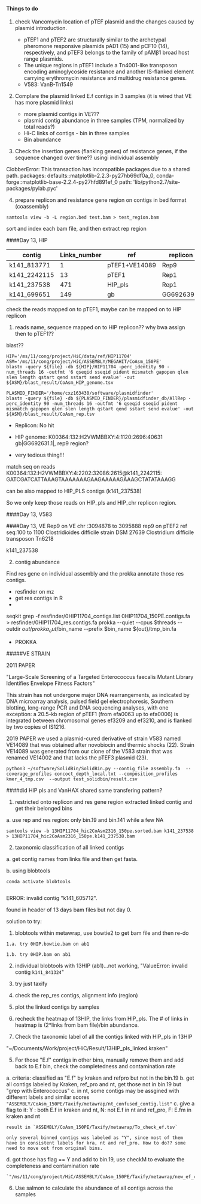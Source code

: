 
#### Things to do

1. check Vancomycin location of pTEF plasmid and the changes caused by plasmid introduction.

    - pTEF1 and pTEF2 are structurally similar to the archetypal pheromone responsive plasmids pAD1 (15) and pCF10 (14), respectively, and pTEF3 belongs to the family of pAMβ1 broad host range plasmids.
    - The unique regions in pTEF1 include a Tn4001-like transposon encoding aminoglycoside resistance and another IS-flanked element carrying erythromycin resistance and multidrug resistance genes.
    - V583: VanB-Tn1549

2. Complare the plasmid linked E.f contigs in 3 samples (it is wired that VE has more plasmid links)

    - more plasmid contigs in VE???
    - plasmid contig abundance in three samples (TPM, normalized by total reads?)
    - Hi-C links of contigs - bin in three samples
    - Bin abundance


3. Check the insertion genes (flanking genes) of resistance genes, if the sequence changed over time?? usingi individual assembly


ClobberError: This transaction has incompatible packages due to a shared path.
  packages: defaults::matplotlib-2.2.3-py27hb69df0a_0, conda-forge::matplotlib-base-2.2.4-py27hfd891ef_0
  path: 'lib/python2.7/site-packages/pylab.pyc'

4. prepare replicon and resistance gene region on contigs in bed format (coassembly)



`samtools view -b -L region.bed test.bam > test_region.bam`

sort and index each bam file, and then extract rep region

####Day 13, HIP

| contig       | Links_number | ref           | replicon |
|--------------|--------------|---------------|----------|
| k141_813771  | 1            | pTEF1+VE14089 | Rep9     |
| k141_2242115 | 13           | pTEF1         | Rep1     |
| k141_237538  | 471          | HIP_pls       | Rep1     |
| k141_699651  | 149          | gb|GG692639.1 | Rep9     |




check the reads mapped on to pTEF1, maybe can be mapped on to HIP replicon

1. reads name, sequence mapped on to HIP replicon?? why bwa assign then to pTEF1??

blast??

```
HIP='/ms/11/cong/project/HiC/data/ref/HIP11704'
ASM='/ms/11/cong/project/HiC/ASSEMBLY/MEGAHIT/CoAsm_150PE'
blastn -query ${file} -db ${HIP}/HIP11704 -perc_identity 90 -num_threads 16 -outfmt '6 qseqid sseqid pident mismatch gapopen qlen slen length qstart qend sstart send evalue' -out ${ASM}/blast_result/CoAsm_HIP_genome.tsv

PLASMID_FINDER='/home/cxz163430/software/plasmidfinder'
blastn -query ${file} -db ${PLASMID_FINDER}/plasmidfinder_db/AllRep -perc_identity 90 -num_threads 16 -outfmt '6 qseqid sseqid pident mismatch gapopen qlen slen length qstart qend sstart send evalue' -out ${ASM}/blast_result/CoAsm_rep.tsv
```


* Replicon: No hit
* HIP genome: K00364:132:H2VWMBBXY:4:1120:2696:40631    gb|GG692631.1|, rep9 region?


* very tedious thing!!!

match seq on reads K00364:132:H2VWMBBXY:4:2202:32086:2615@k141_2242115: GATCGATCATTAAAGTAAAAAAAGAAGAAAAAGAAAGCTATATAAAGG

can be also mapped to HIP_PLS contigs (k141_237538)



So we only keep those reads on HIP_pls and HIP_chr replicon region.

####Day 13, V583

####Day 13, VE
Rep9 on VE chr :3094878 to 3095888
rep9 on pTEF2 ref seq:100 to 1100
Clostridioides difficile strain DSM 27639
Clostridium difficile transposon Tn6218

k141_237538


2. contig abundance


Find res gene on individual assembly and the prokka annotate those res contigs.

* resfinder on mz
* get res contigs in R
*
seqkit grep -f resfinder/0HIP11704_contigs.list 0HIP11704_150PE.contigs.fa > resfinder/0HIP11704_res.contigs.fa
prokka --quiet --cpus $threads --outdir ${out}/prokka_out/$bin_name --prefix $bin_name ${out}/tmp_bin.fa
* PROKKA




#####VE STRAIN

2011 PAPER

"Large-Scale Screening of a Targeted Enterococcus faecalis Mutant Library Identifies Envelope Fitness Factors"

This strain has not undergone major DNA rearrangements, as indicated by DNA microarray analysis, pulsed field gel electrophoresis, Southern blotting, long-range PCR and DNA sequencing analyses, with one exception: a 20.5-kb region of pTEF1 (from efa0063 up to efa0006) is integrated between chromosomal genes ef3209 and ef3210, and is flanked by two copies of IS1216.

2019 PAPER
we used a plasmid-cured
derivative of strain V583 named VE14089 that was obtained after novobiocin and
thermic shocks (22). Strain VE14089 was generated from our clone of the V583 strain
that was renamed VE14002 and that lacks the pTEF3 plasmid (23).




```
python3 ~/software/SolidBin/SolidBin.py --contig_file assembly.fa  --coverage_profiles concoct_depth_local.txt --composition_profiles kmer_4_tmp.csv  --output test_solidbin/result.csv
```


####did HIP pls and VanHAX shared same transfering pattern?


1. restricted onto replicon and res gene region
  extracted linked contig and get their belonged bins

  a. use rep and res region: only bin.19 and bin.141 while a few NA


```{sh}
samtools view -b 13HIP11704_hic2CoAsm2316_150pe.sorted.bam k141_237538 > 13HIP11704_hic2CoAsm2316_150pe.k141_237538.bam
```


2. taxonomic classification of all linked contigs

  a. get contig names from links file and then get fasta.

  b. using blobtools

  ```{sh}
  conda activate blobtools


  ```

  ERROR: invalid contig "k141_605712".

  found in header of 13 days bam files but not day 0.

  solution to try:

  1. blobtools within metawrap, use bowtie2 to get bam file and then re-do

    1.a. try 0HIP.bowtie.bam on ab1

    1.b. try 0HIP.bam on ab1

  2. individual blobtools with 13HIP (ab1)...not working, "ValueError: invalid contig `k141_841324`"
  3. try just taxify



  4. check the rep_res contigs, alignment info (region)

  5. plot the linked contigs by samples




3. recheck the heatmap of 13HIP, the links from HIP_pls. The # of links in heatmap is (2*links from bam file)/bin abundance.

4. Check the taxonomic label of all the contigs linked with HIP_pls in 13HIP

"~/Documents/Work/project/HiC/Result/13HIP_pls_linked.kraken"





5. For those "E.f" contigs in other bins, manually remove them and add back to E.f bin, check the completedness and contamination rate

  a. criteria: classified as "E.f" by kraken and refpro but not in the bin.19
  b. get all contigs labeled by Kraken, ref_pro and nt, get those not in bin.19 but "grep with Enterococcus"
  c. in nt, some contigs may be assgined with different labels and similar scores
  `"ASSEMBLY/CoAsm_150PE/Taxify/metawrap/nt_confused_contig.list"`
  c. give a flag to it: Y : both E.f in kraken and nt, N: not E.f in nt and ref_pro, F: E.fm in kraken and nt

    result in `ASSEMBLY/CoAsm_150PE/Taxify/metawrap/To_check_ef.tsv`

    only several binned contigs was labeled as "Y", since most of them have in consistent labels for kra, nt and ref_pro. How to do?? some need to move out from original bins.





  d. got those has flag == Y and add to bin.19, use checkM to evaluate the completeness and contamination rate

    `"/ms/11/cong/project/HiC/ASSEMBLY/CoAsm_150PE/Taxify/metawrap/new_ef_contig_v1.list"`



6. Use salmon to calculate the  abundance of all contigs across the samples
